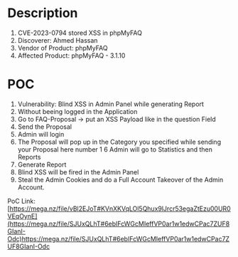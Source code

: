 # Description

1. CVE-2023-0794 stored XSS in phpMyFAQ
1. Discoverer: Ahmed Hassan
1. Vendor of Product: phpMyFAQ
1. Affected Product: phpMyFAQ - 3.1.10

# POC
1. Vulnerability: Blind XSS in Admin Panel while generating Report
1. Without beeing logged in the Application
1. Go to FAQ-Proposal -> put an XSS Payload like <script>alert('1')</script> in the question Field
1. Send the Proposal
1. Admin will login
1. The Proposal will pop up in the Category you specified while sending your Proposal here number 1 6 Admin will go to Statistics and then Reports
1. Generate Report
1. Blind XSS will be fired in the Admin Panel
1. Steal the Admin Cookies and do a Full Account Takeover of the Admin Account.


PoC Link: [https://mega.nz/file/vBl2EJoT#KVnXKVqLOl5Qhux9lJrcr53egaZtEzu00UR0VEqOynE](https://mega.nz/file/SJUxQLhT#6ebIFcWGcMIeffVP0ar1w1edwCPac7ZUF8GIanI-Odc)https://mega.nz/file/SJUxQLhT#6ebIFcWGcMIeffVP0ar1w1edwCPac7ZUF8GIanI-Odc

